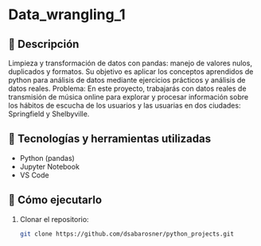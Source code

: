 # Data_wrangling_1

## 📝 Descripción
Limpieza y transformación de datos con pandas: manejo de valores nulos, duplicados y formatos.
Su objetivo es aplicar los conceptos aprendidos de python para análisis de datos mediante ejercicios prácticos y análisis de datos reales.
Problema: En este proyecto, trabajarás con datos reales de transmisión de música online para explorar y procesar información sobre los hábitos de escucha de los usuarios y las usuarias en dos ciudades: Springfield y Shelbyville.

## 🧠 Tecnologías y herramientas utilizadas
- Python (pandas)
- Jupyter Notebook
- VS Code

## 🚀 Cómo ejecutarlo
1. Clonar el repositorio:
   ```bash
   git clone https://github.com/dsabarosner/python_projects.git